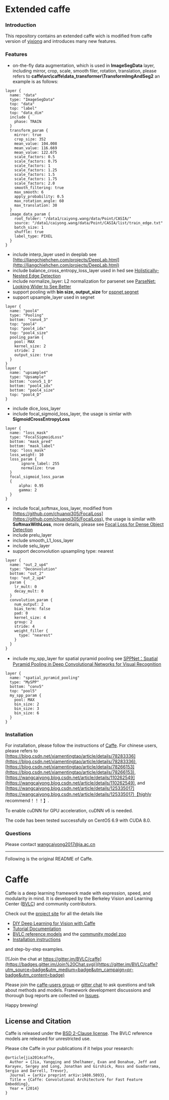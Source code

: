 # Extended caffe 

### Introduction
This repository contains an extended caffe wich is modified from caffe version of [yjxiong](https://github.com/yjxiong/caffe/tree/mem) and introduces many new features.   

### Features
-  on-the-fly data augmentation, which is used in **ImageSegData** layer, including mirror, crop, scale, smooth filer, rotation, translation, please refers to **caffe\src\caffe\data_transformer\TransformImgAndSeg2**
an example is as follows:
```
layer {
  name: "data"
  type: "ImageSegData"
  top: "data"
  top: "label"
  top: "data_dim"
  include {
    phase: TRAIN
  }
  transform_param {
    mirror: true
    crop_size: 352
    mean_value: 104.008
    mean_value: 116.669
    mean_value: 122.675
    scale_factors: 0.5
    scale_factors: 0.75
    scale_factors: 1
    scale_factors: 1.25
    scale_factors: 1.5
    scale_factors: 1.75
    scale_factors: 2.0
	smooth_filtering: true
	max_smooth: 6
	apply_probability: 0.5
	max_rotation_angle: 60
	max_translation: 30
  }
  image_data_param {
    root_folder: "/data1/caiyong.wang/data/Point/CASIA/"
    source: "/data1/caiyong.wang/data/Point/CASIA/list/train_edge.txt"
    batch_size: 1
    shuffle: true
    label_type: PIXEL
  }
}
```
- include interp_layer used in deeplab
see  [http://liangchiehchen.com/projects/DeepLab.html](http://liangchiehchen.com/projects/DeepLab.html)
- include balance_cross_entropy_loss_layer used in hed
see [Holistically-Nested Edge Detection](https://github.com/s9xie/hed)
- include normalize_layer: L2 normalization for parsenet
see [ParseNet: Looking Wider to See Better](https://arxiv.org/abs/1506.04579)
- support pooling with **bin size, output_size** for [pspnet](https://github.com/hszhao/PSPNet),[segnet](http://mi.eng.cam.ac.uk/projects/segnet/)
- support upsample_layer used in segnet
````
layer {
  name: "pool4"
  type: "Pooling"
  bottom: "conv4_3"
  top: "pool4"
  top: "pool4_idx"
  top: "pool4_size"
  pooling_param {
    pool: MAX
    kernel_size: 2
    stride: 2
	output_size: true
  }
}
layer {
  name: "upsample4"
  type: "Upsample"
  bottom: "conv5_1_D"
  bottom: "pool4_idx"
  bottom: "pool4_size"
  top: "pool4_D"
}
```` 
- include dice_loss_layer
- include focal_sigmoid_loss_layer, the usage is simlar with **SigmoidCrossEntropyLoss** 
```
layer {
  name: "loss_mask"
  type: "FocalSigmoidLoss"
  bottom: "mask_pred"
  bottom: "mask_label"
  top: "loss_mask"
  loss_weight: 10
  loss_param {
       ignore_label: 255
	   normalize: true
  }
  focal_sigmoid_loss_param
  {
	  alpha: 0.95
      gamma: 2
  }
}
```
- include focal_softmax_loss_layer, modified from [https://github.com/chuanqi305/FocalLoss](https://github.com/chuanqi305/FocalLoss), the usage is similar with 
**SoftmaxWithLoss**, more details, please see [Focal Loss for Dense Object Detection](https://arxiv.org/abs/1708.02002)
- include prelu_layer
- include smooth_L1_loss_layer
- include selu_layer
- support deconvolution upsampling type: nearest
````
layer {
  name: "out_2_up4"
  type: "Deconvolution"
  bottom: "out_2"
  top: "out_2_up4"
  param {
    lr_mult: 0
    decay_mult: 0
  }
  convolution_param {
    num_output: 2
    bias_term: false
    pad: 0
    kernel_size: 4
    group: 2
    stride: 4
    weight_filler {
      type: "nearest"
    }
  }
}
````
- include my_spp_layer  for  spatial pyramid pooling
see [SPPNet：Spatial Pyramid Pooling in Deep Convolutional Networks for Visual Recognition](https://arxiv.org/abs/1406.4729)
```
layer {
  name: "spatial_pyramid_pooling"
  type: "MySPP"
  bottom: "conv5"
  top: "pool5"
  my_spp_param {
    pool: MAX
    bin_size: 2  
	bin_size: 3 
    bin_size: 6 
  }
} 
````
### Installation 

For installation, please follow the instructions of [Caffe](https://github.com/BVLC/caffe).
For chinese users, please refers to [https://blog.csdn.net/xiamentingtao/article/details/78283336](https://blog.csdn.net/xiamentingtao/article/details/78283336),
 [https://blog.csdn.net/xiamentingtao/article/details/78266153](https://blog.csdn.net/xiamentingtao/article/details/78266153), [https://wangcaiyong.blog.csdn.net/article/details/110262549](https://wangcaiyong.blog.csdn.net/article/details/110262549), and 
[https://wangcaiyong.blog.csdn.net/article/details/125335017](https://wangcaiyong.blog.csdn.net/article/details/125335017)【highly recommend！！！】.

 To enable cuDNN for GPU acceleration, cuDNN v6 is needed. 

The code has been tested successfully on CentOS 6.9  with CUDA 8.0.

### Questions
Please contact wangcaiyong2017@ia.ac.cn

----
Following is the original README of Caffe.

# Caffe

Caffe is a deep learning framework made with expression, speed, and modularity in mind.
It is developed by the Berkeley Vision and Learning Center ([BVLC](http://bvlc.eecs.berkeley.edu)) and community contributors.

Check out the [project site](http://caffe.berkeleyvision.org) for all the details like

- [DIY Deep Learning for Vision with Caffe](https://docs.google.com/presentation/d/1UeKXVgRvvxg9OUdh_UiC5G71UMscNPlvArsWER41PsU/edit#slide=id.p)
- [Tutorial Documentation](http://caffe.berkeleyvision.org/tutorial/)
- [BVLC reference models](http://caffe.berkeleyvision.org/model_zoo.html) and the [community model zoo](https://github.com/BVLC/caffe/wiki/Model-Zoo)
- [Installation instructions](http://caffe.berkeleyvision.org/installation.html)

and step-by-step examples.

[![Join the chat at https://gitter.im/BVLC/caffe](https://badges.gitter.im/Join%20Chat.svg)](https://gitter.im/BVLC/caffe?utm_source=badge&utm_medium=badge&utm_campaign=pr-badge&utm_content=badge)

Please join the [caffe-users group](https://groups.google.com/forum/#!forum/caffe-users) or [gitter chat](https://gitter.im/BVLC/caffe) to ask questions and talk about methods and models.
Framework development discussions and thorough bug reports are collected on [Issues](https://github.com/BVLC/caffe/issues).

Happy brewing!

## License and Citation

Caffe is released under the [BSD 2-Clause license](https://github.com/BVLC/caffe/blob/master/LICENSE).
The BVLC reference models are released for unrestricted use.

Please cite Caffe in your publications if it helps your research:

    @article{jia2014caffe,
      Author = {Jia, Yangqing and Shelhamer, Evan and Donahue, Jeff and Karayev, Sergey and Long, Jonathan and Girshick, Ross and Guadarrama, Sergio and Darrell, Trevor},
      Journal = {arXiv preprint arXiv:1408.5093},
      Title = {Caffe: Convolutional Architecture for Fast Feature Embedding},
      Year = {2014}
    }
